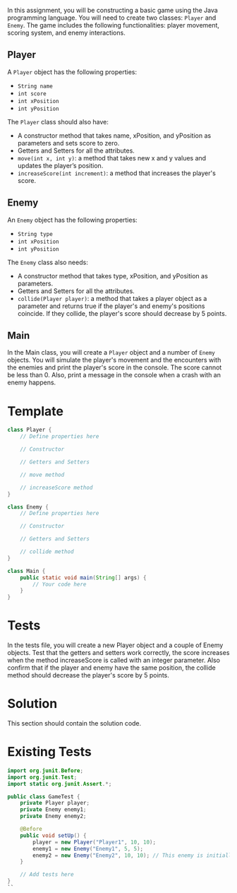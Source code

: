 In this assignment, you will be constructing a basic game using the Java programming language. You will need to create two classes: `Player` and `Enemy`. The game includes the following functionalities: player movement, scoring system, and enemy interactions.

## Player
A `Player` object has the following properties:

- `String name`
- `int score`
- `int xPosition`
- `int yPosition`

The `Player` class should also have:

- A constructor method that takes name, xPosition, and yPosition as parameters and sets score to zero.
- Getters and Setters for all the attributes.
- `move(int x, int y)`: a method that takes new x and y values and updates the player’s position.
- `increaseScore(int increment)`: a method that increases the player's score.

## Enemy
An `Enemy` object has the following properties:

- `String type`
- `int xPosition`
- `int yPosition`

The `Enemy` class also needs:

- A constructor method that takes type, xPosition, and yPosition as parameters.
- Getters and Setters for all the attributes.
- `collide(Player player)`: a method that takes a player object as a parameter and returns true if the player's and enemy's positions coincide. If they collide, the player's score should decrease by 5 points.   

## Main
In the Main class, you will create a `Player` object and a number of `Enemy` objects. You will simulate the player's movement and the encounters with the enemies and print the player's score in the console. The score cannot be less than 0. Also, print a message in the console when a crash with an enemy happens.

# Template

```java
class Player {
    // Define properties here

    // Constructor

    // Getters and Setters

    // move method

    // increaseScore method
}

class Enemy {
    // Define properties here

    // Constructor

    // Getters and Setters

    // collide method
}

class Main {
    public static void main(String[] args) {
        // Your code here
    }
}
```

# Tests
In the tests file, you will create a new Player object and a couple of Enemy objects. Test that the getters and setters work correctly, the score increases when the method increaseScore is called with an integer parameter. Also confirm that if the player and enemy have the same position, the collide method should decrease the player's score by 5 points.

# Solution
This section should contain the solution code.

# Existing Tests
```java 
import org.junit.Before;
import org.junit.Test;
import static org.junit.Assert.*;

public class GameTest {
    private Player player;
    private Enemy enemy1;
    private Enemy enemy2;

    @Before
    public void setUp() {
        player = new Player("Player1", 10, 10);
        enemy1 = new Enemy("Enemy1", 5, 5);
        enemy2 = new Enemy("Enemy2", 10, 10); // This enemy is initially at the same position as the player
    }

    // Add tests here
}
``